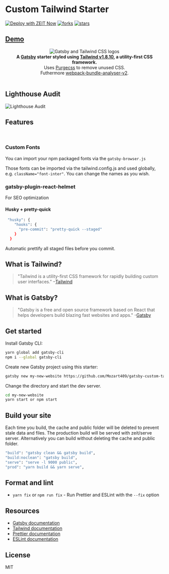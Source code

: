 # Custom Tailwind Starter

[![Deploy with ZEIT Now](https://zeit.co/button)](https://zeit.co/new/project?template=https://github.com/Mozart409/gatsby-custom-tailwind)
[![forks](https://img.shields.io/github/forks/Mozart409/gatsby-custom-tailwind?style=for-the-badge)](#forks)
[![stars](https://img.shields.io/github/stars/Mozart409/gatsby-custom-tailwind?style=for-the-badge)](#stars)

## [Demo](https://gct.mozart409.space)

<div align="center">
  <img src="https://image.ibb.co/cJjPN7/gatsby_tailwind.png" alt="Gatsby and Tailwind CSS logos">
</div>

<div align="center">
  <strong>A <a href="https://www.gatsbyjs.org/">Gatsby</a> starter styled using <a href="https://tailwindcss.com/">Tailwind v1.8.10</a>, a utility-first CSS framework.</strong><br />
  Uses <a href="https://www.purgecss.com/">Purgecss</a> to remove unused CSS.<br /> 
  Futhermore <a href="https://www.gatsbyjs.com/plugins/gatsby-plugin-webpack-bundle-analyser-v2/">webpack-bundle-analyser-v2</a>.
  <br />
  <br />
</div>

## Lighthouse Audit

<img src="https://res.cloudinary.com/gooddeed/image/upload/v1586015947/GitHub%20Screenshots/Gatsby-Custom-Tailwind/Lighthouse.png" alt="Lighthouse Audit">

## Features

<br/>

### Custom Fonts

You can import your npm packaged fonts via the <code>gatsby-browser.js</code>

Those fonts can be imported via the tailwind.config.js and used globally, e.g. <code>className="font-inter"</code>. You can change the names as you wish.
<br/>

### gatsby-plugin-react-helmet

For SEO optimization

#### Husky + pretty-quick

```sh
 "husky": {
    "hooks": {
      "pre-commit": "pretty-quick --staged"
    }
  }
```

Automatic prettify all staged files before you commit.

## What is Tailwind?

> "Tailwind is a utility-first CSS framework for rapidly building custom user interfaces."
> –[Tailwind](https://tailwindcss.com)

## What is Gatsby?

> "Gatsby is a free and open source framework based on React that helps developers build blazing fast websites and apps." -[Gatsby](https://www.gatsbyjs.org/)

## Get started

Install Gatsby CLI:

```sh
yarn global add gatsby-cli
npm i --global gatsby-cli
```

Create new Gatsby project using this starter:

```sh
gatsby new my-new-website https://github.com/Mozart409/gatsby-custom-tailwind
```

Change the directory and start the dev server.

```sh
cd my-new-website
yarn start or npm start
```

## Build your site

Each time you build, the cache and public folder will be deleted to prevent stale data and files. The production build will be served with zeit/serve server. Alternatively you can build without deleting the cache and public folder.

```sh
"build": "gatsby clean && gatsby build",
"build:noclean": "gatsby build",
"serve": "serve -l 9000 public",
"prod": "yarn build && yarn serve",
```

## Format and lint

- `yarn fix` or `npm run fix` - Run Prettier and ESLint with the `--fix` option

## Resources

- [Gatsby documentation](https://www.gatsbyjs.org/docs/)
- [Tailwind documentation](https://tailwindcss.com/docs/what-is-tailwind/)
- [Prettier documentation](https://prettier.io/docs/en/index.html)
- [ESLint documentation](https://eslint.org/docs/user-guide/configuring)

## License

MIT
